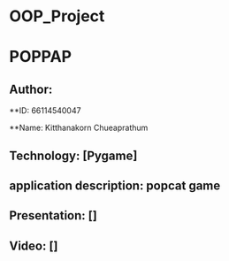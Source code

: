 # OOP_Project

# POPPAP

## Author:

  **ID: 66114540047

  **Name: Kitthanakorn Chueaprathum

  ## Technology: [Pygame]

  ## application description: popcat game

  ## Presentation: []

  ## Video: []
